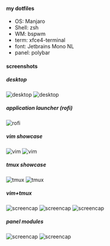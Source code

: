 #### my dotfiles

* OS: Manjaro
* Shell: zsh
* WM: bspwm
* term: xfce4-terminal
* font: Jetbrains Mono NL
* panel: polybar

#### screenshots

##### desktop

![desktop](https://imgur.com/VPVV0jN.png)
![desktop](https://imgur.com/iQZbJb0.png)

##### application launcher (rofi)

![rofi](https://imgur.com/KdVJhgP.png)

##### vim showcase

![vim](https://imgur.com/ucWwRQa.png)
![vim](https://imgur.com/pdgHWBx.png)

##### tmux showcase

![tmux](https://imgur.com/5snV1Xi.png)
![tmux](https://imgur.com/EKpv3uF.png)

##### vim+tmux

![screencap](https://imgur.com/79nOokr.png)
![screencap](https://imgur.com/NUcedq6.png)
![screencap](https://imgur.com/RVQiZRH.png)

##### panel modules

![screencap](https://imgur.com/vYaysI8.png)
![screencap](https://imgur.com/LwYF7Wg.png)

